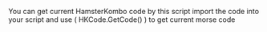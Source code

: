 You can get current HamsterKombo code by this script
import the code into your script and use ( HKCode.GetCode() ) to get current morse code 
